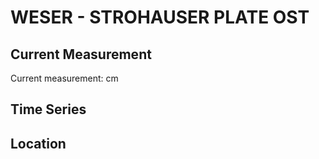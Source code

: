 # WESER - STROHAUSER PLATE OST

## Current Measurement

Current measurement: <Value topic="rivers/pegel-online/WESER/STROHAUSER_PLATE_OST/measurementValue"/> cm

## Time Series

<TimeSeries topic="rivers/pegel-online/WESER/STROHAUSER_PLATE_OST/measurementValue" period="week" />

## Location

<WorldMap>
  <Marker lat="None" lon="None" labelTopic="rivers/pegel-online/WESER/STROHAUSER_PLATE_OST" />
</WorldMap>
